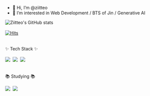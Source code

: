 - 👋 Hi, I’m @ziitteo
- 👀 I’m interested in Web Development / BTS of Jin / Generative AI

<!---- 
- 🌱 I’m currently learning HTML/CSS/JavaScript
💞️ I’m looking to collaborate on ...
- 📫 How to reach me ...
- 😄 Pronouns: ...
- ⚡ Fun fact: ...--->

<!---
ziitteo/ziitteo is a ✨ special ✨ repository because its `README.md` (this file) appears on your GitHub profile.
You can click the Preview link to take a look at your changes.
--->

![Ziitteo's GitHub stats](https://github-readme-stats.vercel.app/api?username=ziitteo&theme=rose&show_icons=true)
<br /><br />
[![Hits](https://hits.seeyoufarm.com/api/count/incr/badge.svg?url=https%3A%2F%2Fgithub.com%2Fziitteo%2Fhit-counter&count_bg=%23FF31AC&title_bg=%23FFAFE3&icon=&icon_color=%23FF7EE7&title=hits&edge_flat=true)](https://hits.seeyoufarm.com)
<br /><br /><br />
✨ Tech Stack ✨
<br><br> 
<img src="https://img.shields.io/badge/html5-E34F26.svg?style=for-the-badge&logo=html5&logoColor=FFFFFF" />&nbsp;&nbsp;<img src="https://img.shields.io/badge/CSS3-1572B6.svg?style=for-the-badge&logo=css3&logoColor=FFFFFF" />&nbsp;&nbsp;<img src="https://img.shields.io/badge/javascript-F7DF1E.svg?style=for-the-badge&logo=javascript&logoColor=000000" />   
<br /><br />
📚 Studying 📚
<br><br>
<img src="https://img.shields.io/badge/react-20232a.svg?style=for-the-badge&logo=react&logoColor=61DAFB" />&nbsp;&nbsp;<img src="https://img.shields.io/badge/sass-CC6699.svg?style=for-the-badge&logo=sass&logoColor=ffffff" />   

<br />  

